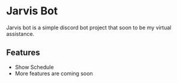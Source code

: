 # Jarvis Bot

Jarvis bot is a simple discord bot project that soon to be my virtual assistance.


## Features

- Show Schedule
- More features are coming soon

